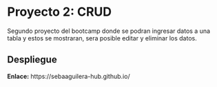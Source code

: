<h1>Proyecto 2: CRUD</h1>
Segundo proyecto del bootcamp donde se podran ingresar datos a una tabla y estos se mostraran, sera posible editar y eliminar los datos.

<h2>Despliegue</h2>
<p><strong>Enlace:</strong> https://sebaaguilera-hub.github.io/</p>
